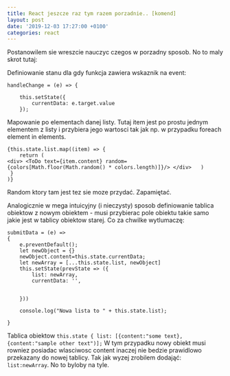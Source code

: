 ```yaml
---
title: React jeszcze raz tym razem porzadnie.. [komend]
layout: post
date: '2019-12-03 17:27:00 +0100'
categories: react
---
```


Postanowilem sie wreszcie nauczyc czegos w porzadny sposob. No to maly skrot tutaj:


Definiowanie stanu dla gdy funkcja zawiera wskaznik na event:
```
handleChange = (e) => {
 
    this.setState({
        currentData: e.target.value        
    });
```

Mapowanie po elementach danej listy. Tutaj item jest po prostu jednym elementem z listy i przybiera jego wartosci tak jak np. w przypadku foreach element in elements.

```
{this.state.list.map((item) => {
    return (
<div> <ToDo text={item.content} random={colors[Math.floor(Math.random() * colors.length)]}/> </div>   )
 }
)}
```
Random ktory tam jest tez sie moze przydać. Zapamiętać.

Analogicznie w mega intuicyjny (i nieczysty) sposob definiowanie tablica obiektow z nowym obiektem - musi przybierac pole obiektu takie samo jakie jest w tablicy obiektow starej. Co za chwilke wytlumaczę: 

```
submitData = (e) => 
{
    e.preventDefault();
    let newObject = {}
    newObject.content=this.state.currentData;
    let newArray = [...this.state.list, newObject]
    this.setState(prevState => ({
        list: newArray,
        currentData: '',
        

    }))

    console.log("Nowa lista to " + this.state.list);

}
```

Tablica obiektow `this.state { list: [{content:"some text}, {content:"sample other text")];` W tym przypadku nowy obiekt musi rowniez posiadac wlasciwosc content inaczej nie bedzie prawidlowo przekazany do nowej tablicy. Tak jak wyzej zrobilem dodająć:
`list:newArray`. No to byloby na tyle.
